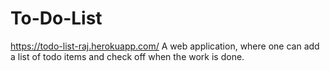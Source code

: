 # To-Do-List
https://todo-list-raj.herokuapp.com/
 A web application, where one can add a list of todo items and
check off when the work is done.
